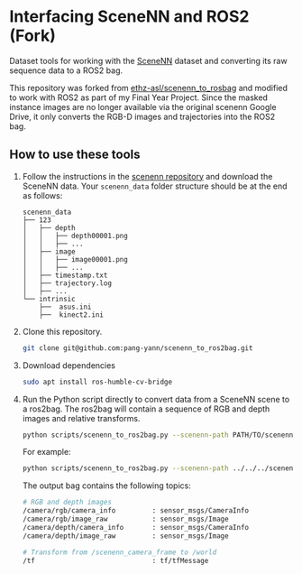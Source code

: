 # Interfacing SceneNN and ROS2 (Fork)
Dataset tools for working with the [SceneNN](http://scenenn.net/) dataset and converting its raw sequence data to a ROS2 bag.

This repository was forked from [ethz-asl/scenenn_to_rosbag](https://github.com/ethz-asl/scenenn_to_rosbag) and modified to work with ROS2 as part of my Final Year Project. Since the masked instance images are no longer available via the original scenenn Google Drive, it only converts the RGB-D images and trajectories into the ROS2 bag.

## How to use these tools
1. Follow the instructions in the [scenenn repository](https://github.com/scenenn/scenenn) and download the SceneNN data.
Your `scenenn_data` folder structure should be at the end as follows:

    ```
    scenenn_data
    ├── 123
    │   ├── depth
    │   │   ├── depth00001.png
    │   │   ├── ...
    │   ├── image
    │   │   ├── image00001.png
    │   │   ├── ...
    │   ├── timestamp.txt
    │   ├── trajectory.log
    │   ├── ...
    └── intrinsic
        ├──  asus.ini
        ├──  kinect2.ini
    ```

2. Clone this repository.

    ```bash
    git clone git@github.com:pang-yann/scenenn_to_ros2bag.git
    ```

3. Download dependencies
    ```bash
    sudo apt install ros-humble-cv-bridge
    ```

4. Run the Python script directly to convert data from a SceneNN scene to a ros2bag. The ros2bag will contain a sequence of RGB and depth images and relative transforms.

    ```bash
    python scripts/scenenn_to_ros2bag.py --scenenn-path PATH/TO/scenenn_data --scene-id ID --output-bag-dir PATH/TO/output_bags
    ```

    For example:
    ```bash
    python scripts/scenenn_to_ros2bag.py --scenenn-path ../../../scenenn/download/scenenn_data/ --scene-id 066 --output-bag-dir ./bag/
    ```
    The output bag contains the following topics:
    ```bash
    # RGB and depth images
    /camera/rgb/camera_info         : sensor_msgs/CameraInfo
    /camera/rgb/image_raw           : sensor_msgs/Image
    /camera/depth/camera_info       : sensor_msgs/CameraInfo
    /camera/depth/image_raw         : sensor_msgs/Image        

    # Transform from /scenenn_camera_frame to /world
    /tf                             : tf/tfMessage
    ```
